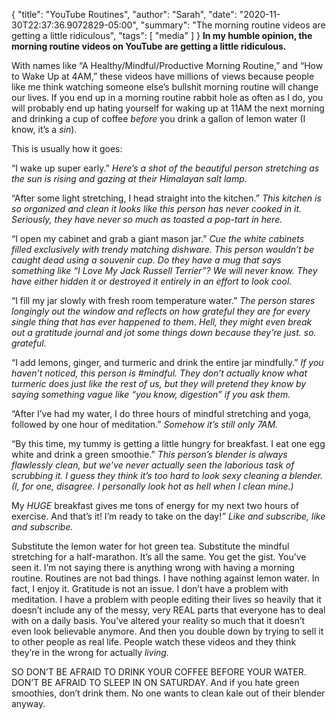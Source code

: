 {
    "title": "YouTube Routines",
    "author": "Sarah",
    "date": "2020-11-30T22:37:36.9072829-05:00",
    "summary": "The morning routine videos are getting a little ridiculous",
    "tags": [
        "media"
    ]
}
**In my humble opinion, the morning routine videos on YouTube are
getting a little ridiculous.**

With names like “A Healthy/Mindful/Productive Morning Routine,” and “How
to Wake Up at 4AM,” these videos have millions of views because people
like me think watching someone else’s bullshit morning routine will
change our lives. If you end up in a morning routine rabbit hole as
often as I do, you will probably end up hating yourself for waking up at
11AM the next morning and drinking a cup of coffee *before* you drink a
gallon of lemon water (I know, it’s a *sin*).

This is usually how it goes:

“I wake up super early.” *Here’s a shot of the beautiful person
stretching as the sun is rising and gazing at their Himalayan salt
lamp.*

“After some light stretching, I head straight into the kitchen.” *This
kitchen is so organized and clean it looks like this person has never
cooked in it. Seriously, they have never so much as toasted a pop-tart
in here.*

“I open my cabinet and grab a giant mason jar.” *Cue the white cabinets
filled exclusively with trendy matching dishware. This person wouldn’t
be caught dead using a souvenir cup. Do they have a mug that says
something like “I Love My Jack Russell Terrier”? We will never know.
They have either hidden it or destroyed it entirely in an effort to look
cool.*

“I fill my jar slowly with fresh room temperature water.” *The person
stares longingly out the window and reflects on how grateful they are
for every single thing that has ever happened to them*. *Hell, they
might even break out a gratitude journal and jot some things down
because they’re just. so. grateful.*

“I add lemons, ginger, and turmeric and drink the entire jar mindfully.”
*If you haven’t noticed, this person is \#mindful. They don’t actually
know what turmeric does just like the rest of us, but they will pretend
they know by saying something vague like “you know, digestion” if you
ask them.*

“After I’ve had my water, I do three hours of mindful stretching and
yoga, followed by one hour of meditation.” *Somehow it’s still only
7AM.*

“By this time, my tummy is getting a little hungry for breakfast. I eat
one egg white and drink a green smoothie.” *This person’s blender is
always flawlessly clean, but we’ve never actually seen the laborious
task of scrubbing it. I guess they think it’s too hard to look sexy
cleaning a blender. (I, for one, disagree. I personally look hot as hell
when I clean mine.)*

My *HUGE* breakfast gives me tons of energy for my next two hours of
exercise. And that’s it! I’m ready to take on the day!*” Like and
subscribe, like and subscribe.*

Substitute the lemon water for hot green tea. Substitute the mindful
stretching for a half-marathon. It’s all the same. You get the gist.
You’ve seen it. I’m not saying there is anything wrong with having a
morning routine. Routines are not bad things. I have nothing against
lemon water. In fact, I enjoy it. Gratitude is not an issue. I don’t
have a problem with meditation. I have a problem with people editing
their lives so heavily that it doesn’t include any of the messy, very
REAL parts that everyone has to deal with on a daily basis. You’ve
altered your reality so much that it doesn’t even look believable
anymore. And then you double down by trying to sell it to other people
as real life. People watch these videos and they think they’re in the
wrong for actually *living.*

SO DON’T BE AFRAID TO DRINK YOUR COFFEE BEFORE YOUR WATER. DON’T BE
AFRAID TO SLEEP IN ON SATURDAY. And if you hate green smoothies, don’t
drink them. No one wants to clean kale out of their blender anyway.
